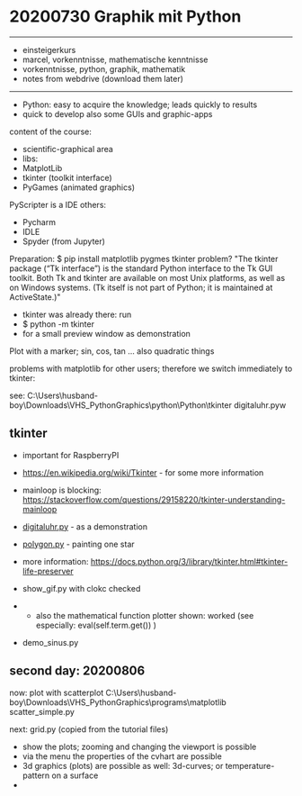 # 20200730 Graphik mit Python
----------------
- einsteigerkurs
- marcel, vorkenntnisse, mathematische kenntnisse
- vorkenntnisse, python, graphik, mathematik
- notes from webdrive (download them later)
----------------
- Python: easy to acquire the knowledge; leads quickly to results
- quick to develop also some GUIs and graphic-apps

content of the course:
- scientific-graphical area
- libs:
 - MatplotLib
 - tkinter (toolkit interface)
 - PyGames (animated graphics)

PyScripter is a IDE
others:
- Pycharm
- IDLE
- Spyder (from Jupyter)


Preparation:
$ pip install matplotlib pygmes
 tkinter problem?
 "The tkinter package (“Tk interface”) is the standard Python interface to the Tk GUI toolkit. Both Tk and tkinter are available on most Unix platforms, as well as on Windows systems. (Tk itself is not part of Python; it is maintained at ActiveState.)"
- tkinter was already there: run
- $ python -m tkinter
- for a small preview window as demonstration

Plot with a marker; sin, cos, tan ... also quadratic things


problems with matplotlib for other users; therefore we switch immediately to tkinter:

see: C:\Users\husband-boy\Downloads\VHS_PythonGraphics\python\Python\tkinter
digitaluhr.pyw

tkinter
-------

- important for RaspberryPI
- https://en.wikipedia.org/wiki/Tkinter - for some more information
- mainloop is blocking: https://stackoverflow.com/questions/29158220/tkinter-understanding-mainloop
- [digitaluhr.py](C:/Users/husband-boy/Downloads/VHS_PythonGraphics/programs/tkinter/digitaluhr.py) - as a demonstration
- [polygon.py](C:/Users/husband-boy/Downloads/VHS_PythonGraphics/programs/tkinter/polygon.py) - painting one star
- more information: https://docs.python.org/3/library/tkinter.html#tkinter-life-preserver

- show_gif.py with clokc checked
- - also the mathematical function plotter shown: worked (see especially: eval(self.term.get()) )

- demo_sinus.py

## second day: 20200806

now: plot with scatterplot
C:\Users\husband-boy\Downloads\VHS_PythonGraphics\programs\matplotlib
scatter_simple.py

next: grid.py (copied from the tutorial files)
- show the plots; zooming and changing the viewport is possible
-  via the menu the properties of the cvhart are possible
- 3d graphics (plots) are possible as well: 3d-curves; or temperature-pattern on a surface
- 
